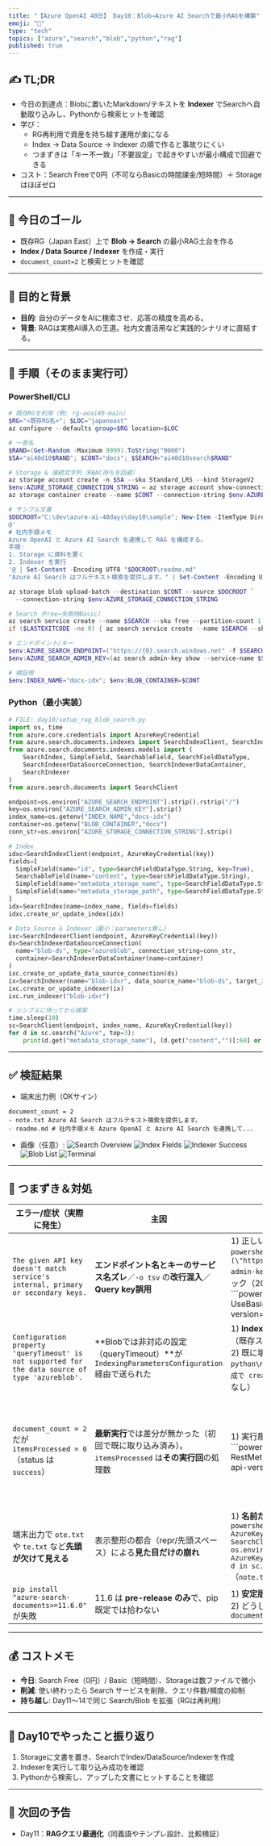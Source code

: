 ```yaml
---
title: "【Azure OpenAI 40日】 Day10：Blob→Azure AI Searchで最小RAGを構築"
emoji: "🔎"
type: "tech"
topics: ["azure","search","blob","python","rag"]
published: true
---
```


## ✍️ TL;DR
- 今日の到達点：Blobに置いたMarkdown/テキストを **Indexer** でSearchへ自動取り込みし、Pythonから検索ヒットを確認
- 学び：
  - RG再利用で資産を持ち越す運用が楽になる
  - Index → Data Source → Indexer の順で作ると事故りにくい
  - つまずきは「キー不一致」「不要設定」で起きやすいが最小構成で回避できる
- コスト：Search Freeで0円（不可ならBasicの時間課金/短時間）＋ Storageはほぼゼロ

---

## 🧭 今日のゴール
- 既存RG（Japan East）上で **Blob → Search** の最小RAG土台を作る
- **Index / Data Source / Indexer** を作成・実行
- `document_count=2` と検索ヒットを確認

---

## 🎯 目的と背景
- **目的**: 自分のデータをAIに検索させ、応答の精度を高める。  
- **背景**: RAGは実務AI導入の王道。社内文書活用など実践的シナリオに直結する。

---

## 🔧 手順（そのまま実行可）

### PowerShell/CLI
```powershell
# 既存RGを利用（例: rg-aoai40-main）
$RG="<既存RG名>"; $LOC="japaneast"
az configure --defaults group=$RG location=$LOC

# 一意名
$RAND=(Get-Random -Maximum 9999).ToString("0000")
$SA="ai40d10$RAND"; $CONT="docs"; $SEARCH="ai40d10search$RAND"

# Storage & 接続文字列（RBAC待ちを回避）
az storage account create -n $SA --sku Standard_LRS --kind StorageV2
$env:AZURE_STORAGE_CONNECTION_STRING = az storage account show-connection-string -n $SA -o tsv
az storage container create --name $CONT --connection-string $env:AZURE_STORAGE_CONNECTION_STRING

# サンプル文書
$DOCROOT="C:\dev\azure-ai-40days\day10\sample"; New-Item -ItemType Directory -Force $DOCROOT | Out-Null
@'
# 社内手順メモ
Azure OpenAI と Azure AI Search を連携して RAG を構成する。
手順:
1. Storage に資料を置く
2. Indexer を実行
'@ | Set-Content -Encoding UTF8 "$DOCROOT\readme.md"
"Azure AI Search はフルテキスト検索を提供します。" | Set-Content -Encoding UTF8 "$DOCROOT\note.txt"

az storage blob upload-batch --destination $CONT --source $DOCROOT `
  --connection-string $env:AZURE_STORAGE_CONNECTION_STRING

# Search（Free→失敗時Basic）
az search service create --name $SEARCH --sku free --partition-count 1 --replica-count 1
if ($LASTEXITCODE -ne 0) { az search service create --name $SEARCH --sku basic --partition-count 1 --replica-count 1 }

# エンドポイント/キー
$env:AZURE_SEARCH_ENDPOINT=("https://{0}.search.windows.net" -f $SEARCH)
$env:AZURE_SEARCH_ADMIN_KEY=(az search admin-key show --service-name $SEARCH --query primaryKey -o tsv).Trim()

# 検証用
$env:INDEX_NAME="docs-idx"; $env:BLOB_CONTAINER=$CONT
````

### Python（最小実装）

```python
# FILE: day10/setup_rag_blob_search.py
import os, time
from azure.core.credentials import AzureKeyCredential
from azure.search.documents.indexes import SearchIndexClient, SearchIndexerClient
from azure.search.documents.indexes.models import (
    SearchIndex, SimpleField, SearchableField, SearchFieldDataType,
    SearchIndexerDataSourceConnection, SearchIndexerDataContainer,
    SearchIndexer
)
from azure.search.documents import SearchClient

endpoint=os.environ["AZURE_SEARCH_ENDPOINT"].strip().rstrip("/")
key=os.environ["AZURE_SEARCH_ADMIN_KEY"].strip()
index_name=os.getenv("INDEX_NAME","docs-idx")
container=os.getenv("BLOB_CONTAINER","docs")
conn_str=os.environ["AZURE_STORAGE_CONNECTION_STRING"].strip()

# Index
idxc=SearchIndexClient(endpoint, AzureKeyCredential(key))
fields=[
  SimpleField(name="id", type=SearchFieldDataType.String, key=True),
  SearchableField(name="content", type=SearchFieldDataType.String),
  SimpleField(name="metadata_storage_name", type=SearchFieldDataType.String, filterable=True),
  SimpleField(name="metadata_storage_path", type=SearchFieldDataType.String, filterable=True),
]
idx=SearchIndex(name=index_name, fields=fields)
idxc.create_or_update_index(idx)

# Data Source & Indexer（最小：parameters無し）
ixc=SearchIndexerClient(endpoint, AzureKeyCredential(key))
ds=SearchIndexerDataSourceConnection(
  name="blob-ds", type="azureblob", connection_string=conn_str,
  container=SearchIndexerDataContainer(name=container)
)
ixc.create_or_update_data_source_connection(ds)
ix=SearchIndexer(name="blob-idxr", data_source_name="blob-ds", target_index_name=index_name)
ixc.create_or_update_indexer(ix)
ixc.run_indexer("blob-idxr")

# シンプルに待ってから検索
time.sleep(10)
sc=SearchClient(endpoint, index_name, AzureKeyCredential(key))
for d in sc.search("Azure", top=3):
    print(d.get("metadata_storage_name"), (d.get("content","")[:60] or "").replace("\n"," "))
```

---

## ✅ 検証結果

* 端末出力例（OKサイン）

```text
document_count = 2
- note.txt Azure AI Search はフルテキスト検索を提供します。
- readme.md # 社内手順メモ Azure OpenAI と Azure AI Search を連携して...
```

* 画像（任意）:
  ![Search Overview](/images/day10/search-overview.png)
  ![Index Fields](/images/day10/search-index-fields.png)
  ![Indexer Success](/images/day10/search-indexer-success.png)
  ![Blob List](/images/day10/blob-container-list.png)
  ![Terminal](/images/day10/terminal-search-result.png)

---

## 🧯 つまずき＆対処

| エラー/症状（実際に発生）                                                                                     | 主因                                                                            | 対処（優先度順で実行）                                                                                                                                                                                                                                                                                                                                                                                                                                                                                   |                                                                                                                                                                                                                                                                                                                                                                                                |
| ------------------------------------------------------------------------------------------------- | ----------------------------------------------------------------------------- | --------------------------------------------------------------------------------------------------------------------------------------------------------------------------------------------------------------------------------------------------------------------------------------------------------------------------------------------------------------------------------------------------------------------------------------------------------------------------------------------- | ---------------------------------------------------------------------------------------------------------------------------------------------------------------------------------------------------------------------------------------------------------------------------------------------------------------------------------------------------------------------------------------------- |
| `The given API key doesn't match service's internal, primary or secondary keys.`                  | **エンドポイント名とキーのサービス名ズレ**／`-o tsv` の**改行混入**／**Query key誤用**                    | 1) 正しいサービス名で再設定<br>`powershell\n$SEARCH='<実際のSearch名>'\n$env:AZURE_SEARCH_ENDPOINT=(\"https://{0}.search.windows.net\" -f $SEARCH)\n$env:AZURE_SEARCH_ADMIN_KEY=(az search admin-key show --service-name $SEARCH --query primaryKey -o tsv).Trim()\n`2) 健全性チェック（200が返ればOK）<br>\`\`\`powershell\n\$h=@{'api-key'=\$env\:AZURE\_SEARCH\_ADMIN\_KEY}\nInvoke-WebRequest -UseBasicParsing -Method GET -Uri "\$env\:AZURE\_SEARCH\_ENDPOINT/indexes?api-version=2024-07-01" -Headers \$h           | % StatusCode\n`3) 直らない場合は **admin key 再発行**→再設定<br>`powershell\naz search admin-key renew --service-name \$SEARCH --key-kind primary\n\$env\:AZURE\_SEARCH\_ADMIN\_KEY=(az search admin-key show --service-name \$SEARCH --query primaryKey -o tsv).Trim()\n\`\`\`                                                                                                                             |
| `Configuration property 'queryTimeout' is not supported for the data source of type 'azureblob'.` | \*\*Blobでは非対応の設定（queryTimeout）\*\*が `IndexingParametersConfiguration` 経由で送られた | 1) **IndexingParameters/Configuration を外す**最小構成でIndexerを作成<br>（既存スクリプトは修正済み：`SearchIndexer(... parameters なし)`）<br>2) 既に壊れたIndexERがある場合は**削除→再作成**<br>`python\ntry: ixr_client.delete_indexer('blob-idxr')\nexcept Exception: pass\n# → 最小構成で create_or_update_indexer\n`3) それでも不安定なら **RESTで最小JSON** をPUT（`parameters` なし）                                                                                                                                                                   |                                                                                                                                                                                                                                                                                                                                                                                                |
| `document_count = 2` だが `itemsProcessed = 0`（status は `success`）                                  | **最新実行**では差分が無かった（初回で既に取り込み済み）。`itemsProcessed` は**その実行回**の処理数                | 1) 実行履歴を確認して理解を合わせる：<br>\`\`\`powershell\n\$h=@{'api-key'=\$env\:AZURE\_SEARCH\_ADMIN\_KEY}\n\$st=Invoke-RestMethod -Method GET -Uri "\$env\:AZURE\_SEARCH\_ENDPOINT/indexers/blob-idxr/status?api-version=2024-07-01" -Headers \$h\n\$st.executionHistory                                                                                                                                                                                                                                    | Select-Object -First 3 startTime,status,itemsProcessed,itemsFailed\n`2) テストで再処理させたい場合：**reset→run**<br>`powershell\nInvoke-RestMethod -Method POST -Uri "\$env\:AZURE\_SEARCH\_ENDPOINT/indexers/blob-idxr/reset?api-version=2024-07-01" -Headers \$h\nInvoke-RestMethod -Method POST -Uri "\$env\:AZURE\_SEARCH\_ENDPOINT/indexers/blob-idxr/run?api-version=2024-07-01" -Headers \$h\n\`\`\` |
| 端末出力で `ote.txt` や `te.txt` など**先頭が欠けて見える**                                                        | 表示整形の都合（repr/先頭スペース）による**見た目だけの崩れ**                                           | 1) **名前だけ**列挙して確認：<br>`powershell\npython - << 'PY'\nimport os\nfrom azure.core.credentials import AzureKeyCredential\nfrom azure.search.documents import SearchClient\nsc=SearchClient(os.environ['AZURE_SEARCH_ENDPOINT'].strip(), os.environ.get('INDEX_NAME','docs-idx'), AzureKeyCredential(os.environ['AZURE_SEARCH_ADMIN_KEY'].strip()))\nprint('names:')\nfor d in sc.search('*', top=10):\n    print('-', d.get('metadata_storage_name'))\nPY\n`（`note.txt` と `readme.md` が表示されればOK） |                                                                                                                                                                                                                                                                                                                                                                                                |
| `pip install "azure-search-documents>=11.6.0"` が失敗                                                | 11.6 は **pre-release のみ**で、pip既定では拾わない                                        | 1) **安定版に固定**：`pip install "azure-search-documents==11.5.3"`（本日のコードはこれでOK）<br>2) どうしても 11.6 系なら `--pre` でベータを明示：`pip install --pre "azure-search-documents==11.6.0b12"`                                                                                                                                                                                                                                                                                                                       |                                                                                                                                                                                                                                                                                                                                                                                                |

---

## 💰 コストメモ

* **今日**: Search Free（0円）/ Basic（短時間）、Storageは数ファイルで微小
* **削減**: 使い終わったら Search サービスを削除、クエリ件数/頻度の抑制
* **持ち越し**: Day11〜14で同じ Search/Blob を拡張（RGは再利用）

---

## 📌 Day10でやったこと振り返り

1. Storageに文書を置き、SearchでIndex/DataSource/Indexerを作成
2. Indexerを実行して取り込み成功を確認
3. Pythonから検索し、アップした文書にヒットすることを確認

---

## 🔮 次回の予告

* Day11：**RAGクエリ最適化**（同義語やテンプレ設計、比較検証）